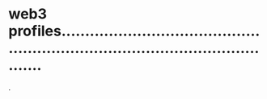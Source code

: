 # web3 profiles......................................................................................................
.
